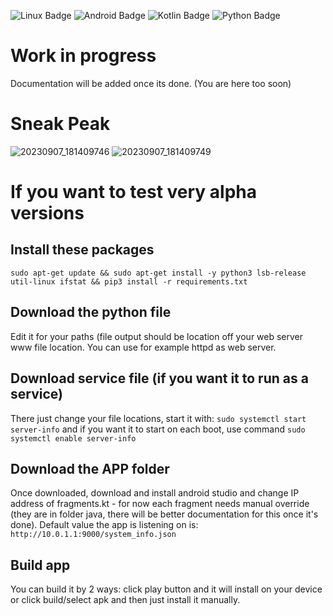 ![Linux Badge](https://img.shields.io/badge/-Linux-grey?logo=linux) ![Android Badge](https://img.shields.io/badge/Android-3DDC84?style=flat&logo=android&logoColor=white) ![Kotlin Badge](https://img.shields.io/badge/-Kotlin-0095D5?logo=kotlin&logoColor=white) ![Python Badge](https://img.shields.io/badge/Python-3776AB?style=flat&logo=python&logoColor=white) 
# Work in progress
Documentation will be added once its done. (You are here too soon)
# Sneak Peak
![20230907_181409746](https://github.com/marek-guran/linux-server-info/assets/26904790/7ad7f24e-e40d-4fd9-9048-00f0f90e5e4b)
![20230907_181409749](https://github.com/marek-guran/linux-server-info/assets/26904790/f10bc69f-ad4b-49e5-88a5-57199058c67e)

# If you want to test very alpha versions
## Install these packages
```sudo apt-get update && sudo apt-get install -y python3 lsb-release util-linux ifstat && pip3 install -r requirements.txt```
## Download the python file
Edit it for your paths (file output should be location off your web server www file location. You can use for example httpd as web server.
## Download service file (if you want it to run as a service)
There just change your file locations, start it with:
```sudo systemctl start server-info```
and if you want it to start on each boot, use command
```sudo systemctl enable server-info```
## Download the APP folder
Once downloaded, download and install android studio and change IP address of fragments.kt - for now each fragment needs manual override (they are in folder java, there will be better documentation for this once it's done). Default value the app is listening on is: `http://10.0.1.1:9000/system_info.json`
## Build app
You can build it by 2 ways: click play button and it will install on your device or click build/select apk and then just install it manually.
